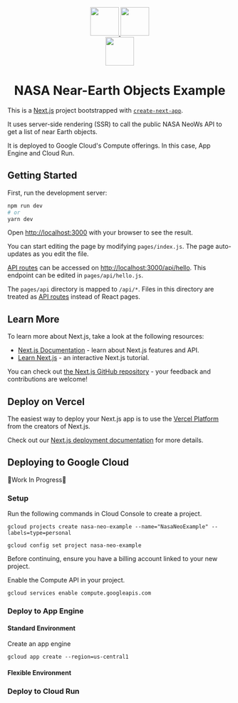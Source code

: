 
<p align="center">
  <a href="https://nextjs.org">
    <img src="https://assets.vercel.com/image/upload/v1607554385/repositories/next-js/next-logo.png" height="64">
  </a>
  <a href="https://api.nasa.gov/">
    <img src="https://www.nasa.gov/sites/all/themes/custom/nasatwo/images/nasa-logo.svg" height="64">
  </a>
  <br/>
  <a href="https://cloud.google.com/">
    <img src="https://www.gstatic.com/devrel-devsite/prod/vf0396724755d04dbab75050e6812ced8fb2ab11d424163deba5826536b4b1964/cloud/images/social-icon-google-cloud-1200-630.png" height="64">
  </a>
  <h1 align="center">NASA Near-Earth Objects Example</h1>
</p>

This is a [Next.js](https://nextjs.org/) project bootstrapped with [`create-next-app`](https://github.com/vercel/next.js/tree/canary/packages/create-next-app).

It uses server-side rendering (SSR) to call the public NASA NeoWs API to get a list of near Earth objects.

It is deployed to Google Cloud's Compute offerings. In this case, App Engine and Cloud Run.

## Getting Started

First, run the development server:

```bash
npm run dev
# or
yarn dev
```

Open [http://localhost:3000](http://localhost:3000) with your browser to see the result.

You can start editing the page by modifying `pages/index.js`. The page auto-updates as you edit the file.

[API routes](https://nextjs.org/docs/api-routes/introduction) can be accessed on [http://localhost:3000/api/hello](http://localhost:3000/api/hello). This endpoint can be edited in `pages/api/hello.js`.

The `pages/api` directory is mapped to `/api/*`. Files in this directory are treated as [API routes](https://nextjs.org/docs/api-routes/introduction) instead of React pages.

## Learn More

To learn more about Next.js, take a look at the following resources:

- [Next.js Documentation](https://nextjs.org/docs) - learn about Next.js features and API.
- [Learn Next.js](https://nextjs.org/learn) - an interactive Next.js tutorial.

You can check out [the Next.js GitHub repository](https://github.com/vercel/next.js/) - your feedback and contributions are welcome!

## Deploy on Vercel

The easiest way to deploy your Next.js app is to use the [Vercel Platform](https://vercel.com/new?utm_medium=default-template&filter=next.js&utm_source=create-next-app&utm_campaign=create-next-app-readme) from the creators of Next.js.

Check out our [Next.js deployment documentation](https://nextjs.org/docs/deployment) for more details.

## Deploying to Google Cloud

🚧Work In Progress🚧

### Setup

Run the following commands in Cloud Console to create a project.

```
gcloud projects create nasa-neo-example --name="NasaNeoExample" --labels=type=personal

gcloud config set project nasa-neo-example
```

Before continuing, ensure you have a billing account linked to your new project.

Enable the Compute API in your project. 

```
gcloud services enable compute.googleapis.com
```

### Deploy to App Engine

#### Standard Environment

Create an app engine

```
gcloud app create --region=us-central1
```

#### Flexible Environment

### Deploy to Cloud Run
